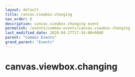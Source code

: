 ```yaml
---
layout: default
title: canvas.viewbox.changing 
nav_order: 8
description: canvas.viewbox.changing event
permalink: /events/common-events/canvas-viewbox-changing
last_modified_date: 2020-04-27T17:54:08+0000
parent: "Common Events"
grand_parent: "Events"
---
```


# canvas.viewbox.changing
